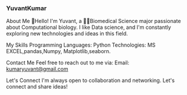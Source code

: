 ### YuvantKumar
About Me
👋Hello! I'm Yuvant, a 👨‍🔬Biomedical Science major passionate about Computational biology. I like Data science, and I'm constantly exploring new technologies and ideas in this field.

My Skills
Programming Languages: Python 
Technologies: MS EXCEL,pandas,Numpy, Matplotlib,seaborn.  

Contact Me
Feel free to reach out to me via:
Email: kumaryuvant@gmail.com

Let's Connect
I'm always open to collaboration and networking. Let's connect and share ideas!

<!--
**YuvantKumar/YuvantKumar** is a ✨ _special_ ✨ repository because its `README.md` (this file) appears on your GitHub profile.

Here are some ideas to get you started:

- 🔭 I’m currently working on ...
- 🌱 I’m currently learning ...
- 👯 I’m looking to collaborate on ...
- 🤔 I’m looking for help with ...
- 💬 Ask me about ...
- 📫 How to reach me: ...
- 😄 Pronouns: ...
- ⚡ Fun fact: ...
-->
